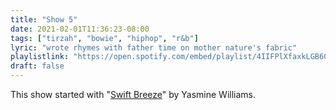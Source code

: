 ```yaml
---
title: "Show 5"
date: 2021-02-01T11:36:23-08:00
tags: ["tirzah", "bowie", "hiphop", "r&b"]
lyric: "wrote rhymes with father time on mother nature's fabric"
playlistlink: "https://open.spotify.com/embed/playlist/4IIFPlXfaxkLGB6GCeIuJ7"
draft: false
---
```


This show started with "[Swift Breeze](https://yasminwilliams.bandcamp.com/album/urban-driftwood)" by Yasmine Williams.
